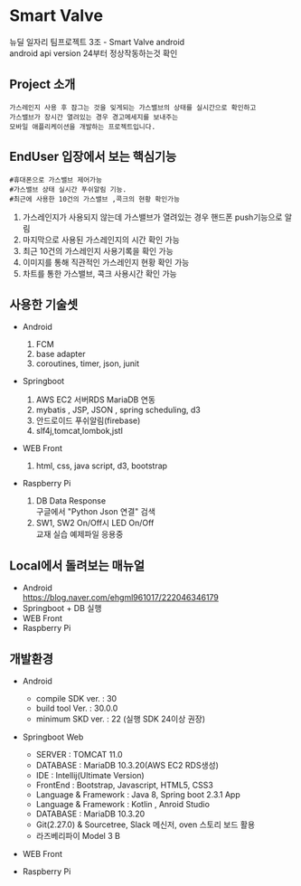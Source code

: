 # Smart Valve  
뉴딜 일자리 팀프로젝트 3조 - Smart Valve android  
android api version 24부터 정상작동하는것 확인 

## Project 소개  
	가스레인지 사용 후 잠그는 것을 잊게되는 가스밸브의 상태를 실시간으로 확인하고
	가스밸브가 장시간 열려있는 경우 경고메세지를 보내주는 
	모바일 애플리케이션을 개발하는 프로젝트입니다.  
  
## EndUser 입장에서 보는 핵심기능  
	#휴대폰으로 가스밸브 제어가능
	#가스밸브 상태 실시간 푸쉬알림 기능.
	#최근에 사용한 10건의 가스밸브 ,콕크의 현황 확인가능
  1. 가스레인지가 사용되지 않는데 가스밸브가 열려있는 경우 핸드폰 push기능으로 알림  
  2. 마지막으로 사용된 가스레인지의 시간 확인 가능  
  3. 최근 10건의 가스레인지 사용기록을 확인 가능  
  4. 이미지를 통해 직관적인 가스레인지 현황 확인 가능
  5. 차트를 통한 가스밸브, 콕크 사용시간 확인 가능
    
## 사용한 기술셋 
  - Android  
    1. FCM  
    2. base adapter  
    3. coroutines, timer, json, junit  
      
  - Springboot  
    1. AWS EC2 서버RDS MariaDB 연동  
    2. mybatis , JSP, JSON , spring scheduling, d3
    3. 안드로이드  푸쉬알림(firebase)
    4. slf4j,tomcat,lombok,jstl
      
  - WEB Front  
    1. html, css, java script, d3, bootstrap
      
  - Raspberry Pi  
    1. DB Data Response  
      구글에서 "Python Json 연결" 검색  
    2. SW1, SW2 On/Off시 LED On/Off  
      교재 실습 예제파일 응용중  
        
## Local에서 돌려보는 매뉴얼  
  - Android  
    https://blog.naver.com/ehgml961017/222046346179
  - Springboot + DB 실행  
  - WEB Front  
  - Raspberry Pi  
  
## 개발환경  
  - Android  
    * compile SDK ver. : 30  
    * build tool Ver.  : 30.0.0  
    * minimum SKD ver. : 22 (실행 SDK 24이상 권장)  
    
  - Springboot
    Web
    * SERVER : TOMCAT 11.0
    * DATABASE : MariaDB 10.3.20(AWS EC2 RDS생성)
    * IDE : Intellij(Ultimate Version)
    * FrontEnd : Bootstrap, Javascript, HTML5, CSS3
    * Language & Framework : Java 8, Spring boot 2.3.1
    App
    * Language & Framework : Kotlin , Anroid Studio
    * DATABASE : MariaDB 10.3.20             
    * Git(2.27.0) & Sourcetree, Slack 메신저, oven 스토리 보드 활용
    * 라즈베리파이 Model 3 B
    
  - WEB Front  
  - Raspberry Pi  
  
